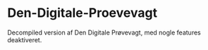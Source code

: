 # Den-Digitale-Proevevagt
Decompiled version af Den Digitale Prøvevagt, med nogle features deaktiveret.
